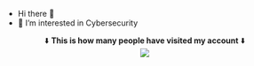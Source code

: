  - Hi there 👋
 - 👀 I’m interested in Cybersecurity

<!--
**kostas-pa/kostas-pa** is a ✨ _special_ ✨ repository because its `README.md` (this file) appears on your GitHub profile.

Here are some ideas to get you started:

- 🔭 I’m currently working on ...
- 🌱 I’m currently learning ...
- 👯 I’m looking to collaborate on ...
- 🤔 I’m looking for help with ...
- 💬 Ask me about ...
- 📫 How to reach me: ...
- 😄 Pronouns: ...
- ⚡ Fun fact: ...
-->
<p align="center">⬇️ <strong>This is how many people have visited my account</strong> ⬇️<br><img src="https://profile-counter.glitch.me/kostas-pa/count.svg" /></p>
